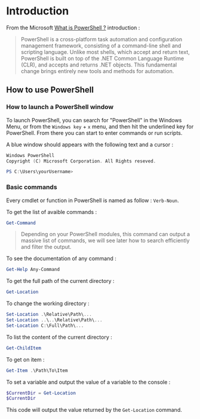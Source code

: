 # Introduction

From the Microsoft [What is PowerShell ?](https://docs.microsoft.com/en-us/powershell/scripting/) introduction :

> PowerShell is a cross-platform task automation and configuration management framework, consisting of a command-line shell and scripting language. Unlike most shells, which accept and return text, PowerShell is built on top of the .NET Common Language Runtime (CLR), and accepts and returns .NET objects. This fundamental change brings entirely new tools and methods for automation.

## How to use PowerShell

### How to launch a PowerShell window

To launch PowerShell, you can search for "PowerShell" in the Windows Menu, or from the `Windows key` + `x` menu, and then hit the underlined key for PowerShell. From there you can start to enter commands or run scripts.

A blue window should appears with the following text and a cursor :

```powershell
Windows PowerShell
Copyright (C) Microsoft Corporation. All Rights reseved.

PS C:\Users\yourUsername>
```

### Basic commands

Every cmdlet or function in PowerShell is named as follow : `Verb-Noun`.

To get the list of avaible commands :

```powershell
Get-Command
```

> Depending on your PowerShell modules, this command can output a massive list of commands, we will see later how to search efficiently and filter the output.

To see the documentation of any command :

```powershell
Get-Help Any-Command
```

To get the full path of the current directory :

```powershell
Get-Location
```

To change the working directory :

```powershell
Set-Location .\Relative\Path\...
Set-Location ..\..\Relative\Path\...
Set-Location C:\Full\Path\...
```

To list the content of the current directory :

```powershell
Get-ChildItem
```

To get on item :

```powershell
Get-Item .\Path\To\Item
```

To set a variable and output the value of a variable to the console :

```powershell
$CurrentDir = Get-Location
$CurrentDir
```

This code will output the value returned by the `Get-Location` command.

